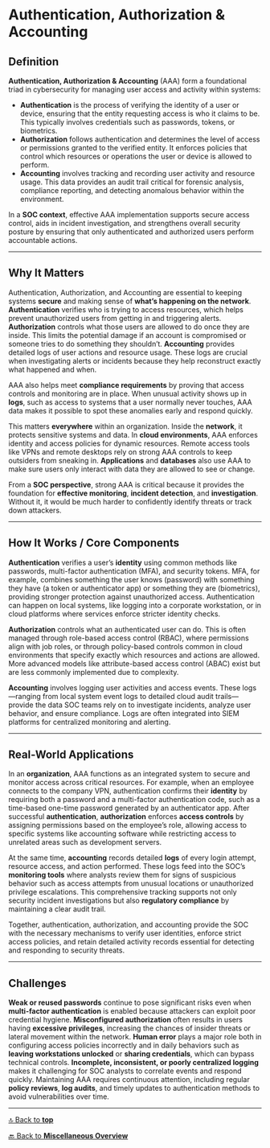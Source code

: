 # Authentication, Authorization & Accounting

## Definition

**Authentication, Authorization & Accounting** (AAA) form a foundational triad in cybersecurity for managing user access and activity within systems:
- **Authentication** is the process of verifying the identity of a user or device, ensuring that the entity requesting access is who it claims to be. This typically involves credentials such as passwords, tokens, or biometrics.
- **Authorization** follows authentication and determines the level of access or permissions granted to the verified entity. It enforces policies that control which resources or operations the user or device is allowed to perform.
- **Accounting** involves tracking and recording user activity and resource usage. This data provides an audit trail critical for forensic analysis, compliance reporting, and detecting anomalous behavior within the environment.

In a **SOC context**, effective AAA implementation supports secure access control, aids in incident investigation, and strengthens overall security posture by ensuring that only authenticated and authorized users perform accountable actions.

---

## Why It Matters

Authentication, Authorization, and Accounting are essential to keeping systems **secure** and making sense of **what’s happening on the network**. **Authentication** verifies who is trying to access resources, which helps prevent unauthorized users from getting in and triggering alerts. **Authorization** controls what those users are allowed to do once they are inside. This limits the potential damage if an account is compromised or someone tries to do something they shouldn’t. **Accounting** provides detailed logs of user actions and resource usage. These logs are crucial when investigating alerts or incidents because they help reconstruct exactly what happened and when.

AAA also helps meet **compliance requirements** by proving that access controls and monitoring are in place. When unusual activity shows up in **logs**, such as access to systems that a user normally never touches, AAA data makes it possible to spot these anomalies early and respond quickly.

This matters **everywhere** within an organization. Inside the **network**, it protects sensitive systems and data. In **cloud environments**, AAA enforces identity and access policies for dynamic resources. Remote access tools like VPNs and remote desktops rely on strong AAA controls to keep outsiders from sneaking in. **Applications** and **databases** also use AAA to make sure users only interact with data they are allowed to see or change.

From a **SOC perspective**, strong AAA is critical because it provides the foundation for **effective monitoring**, **incident detection**, and **investigation**. Without it, it would be much harder to confidently identify threats or track down attackers.

---

## How It Works / Core Components

**Authentication** verifies a user’s **identity** using common methods like passwords, multi-factor authentication (MFA), and security tokens. MFA, for example, combines something the user knows (password) with something they have (a token or authenticator app) or something they are (biometrics), providing stronger protection against unauthorized access. Authentication can happen on local systems, like logging into a corporate workstation, or in cloud platforms where services enforce stricter identity checks.

**Authorization** controls what an authenticated user can do. This is often managed through role-based access control (RBAC), where permissions align with job roles, or through policy-based controls common in cloud environments that specify exactly which resources and actions are allowed. More advanced models like attribute-based access control (ABAC) exist but are less commonly implemented due to complexity.

**Accounting** involves logging user activities and access events. These logs—ranging from local system event logs to detailed cloud audit trails—provide the data SOC teams rely on to investigate incidents, analyze user behavior, and ensure compliance. Logs are often integrated into SIEM platforms for centralized monitoring and alerting.

---

## Real-World Applications

In an **organization**, AAA functions as an integrated system to secure and monitor access across critical resources. For example, when an employee connects to the company VPN, authentication confirms their **identity** by requiring both a password and a multi-factor authentication code, such as a time-based one-time password generated by an authenticator app. After successful **authentication**, **authorization** enforces **access controls** by assigning permissions based on the employee’s role, allowing access to specific systems like accounting software while restricting access to unrelated areas such as development servers.

At the same time, **accounting** records detailed **logs** of every login attempt, resource access, and action performed. These logs feed into the SOC’s **monitoring tools** where analysts review them for signs of suspicious behavior such as access attempts from unusual locations or unauthorized privilege escalations. This comprehensive tracking supports not only security incident investigations but also **regulatory compliance** by maintaining a clear audit trail.

Together, authentication, authorization, and accounting provide the SOC with the necessary mechanisms to verify user identities, enforce strict access policies, and retain detailed activity records essential for detecting and responding to security threats.

---

## Challenges

**Weak or reused passwords** continue to pose significant risks even when **multi-factor authentication** is enabled because attackers can exploit poor credential hygiene. **Misconfigured authorization** often results in users having **excessive privileges**, increasing the chances of insider threats or lateral movement within the network. **Human error** plays a major role both in configuring access policies incorrectly and in daily behaviors such as **leaving workstations unlocked** or **sharing credentials**, which can bypass technical controls. **Incomplete, inconsistent, or poorly centralized logging** makes it challenging for SOC analysts to correlate events and respond quickly. Maintaining AAA requires continuous attention, including regular **policy reviews**, **log audits**, and timely updates to authentication methods to avoid vulnerabilities over time.

---

[🔝 Back to **top**](#authentication-authorization-accounting-aaa)

[🔙 Back to **Miscellaneous Overview**](README.md)

